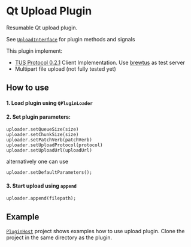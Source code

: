 # Qt Upload Plugin

Resumable Qt upload plugin.

See [`UploadInterface`](https://github.com/arifsetiawan/qt-upload-plugin/blob/master/uploadinterface.h) for plugin methods and signals

This plugin implement:

* [TUS Protocol 0.2.1](http://tus.io/protocols/resumable-upload.html) Client Implementation. Use [brewtus](https://github.com/vayam/brewtus) as test server
* Multipart file upload (not fully tested yet)

## How to use

#### 1. Load plugin using `QPluginLoader`
#### 2. Set plugin parameters:

```
uploader.setQueueSize(size)
uploader.setChunkSize(size)
uploader.setPatchVerb(patchVerb)
uploader.setUploadProtocol(protocol)
uploader.setUploadUrl(uploadUrl)
```

alternatively one can use

```
uploader.setDefaultParameters();
```

#### 3. Start upload using `append`

```
uploader.append(filepath);
```

## Example

[`PluginHost`](https://github.com/arifsetiawan/qt-plugin-host) project shows examples how to use upload plugin. Clone the project in the same directory as the plugin.
